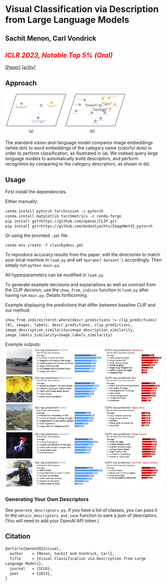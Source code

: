 # Visual Classification via Description from Large Language Models
## Sachit Menon, Carl Vondrick
## <span style="color:red">*ICLR 2023, Notable Top 5% (Oral)*</span>

[[Paper]](https://arxiv.org/pdf/2210.07183.pdf)
[[arXiv]](https://arxiv.org/abs/2210.07183)

## Approach


![[latent-points]](./figs/latent-points.png)

The standard vision-and-language model compares image embeddings (white dot) to word embeddings of the category name (colorful dots) in order to perform classification, as illustrated in (a). We instead query large language models to automatically build descriptors, and perform recognition by comparing to the category descriptors, as shown in (b).

## Usage

First install the dependencies.

Either manually:
```
conda install pytorch torchvision -c pytorch
conda install matplotlib torchmetrics -c conda-forge
pip install git+https://github.com/openai/CLIP.git
pip install git+https://github.com/modestyachts/ImageNetV2_pytorch
```

Or using the provided `.yml` file.
```
conda env create -f classbydesc.yml
```

To reproduce accuracy results from the paper: edit the directories to match your local machine in `load.py` and set `hparams['dataset']` accordingly. Then simply run `python main.py`.

All hyperparameters can be modified in `load.py`.

To generate example decisions and explanations as well as contrast from the CLIP decision, use the `show_from_indices` function in `load.py` after having run `main.py`. Details forthcoming.

Example displaying the predictions that differ between baseline CLIP and our method:
```
show_from_indices(torch.where(descr_predictions != clip_predictions)[0], images, labels, descr_predictions, clip_predictions, image_description_similarity=image_description_similarity, image_labels_similarity=image_labels_similarity)
```

Example outputs:
![[figs]](./figs/explanations.png)

### Generating Your Own Descriptors
See `generate_descriptors.py`. If you have a list of classes, you can pass it to the `obtain_descriptors_and_save` function to save a json of descriptors. (You will need to add your OpenAI API token.)


## Citation
```
@article{menon2022visual,
  author    = {Menon, Sachit and Vondrick, Carl},
  title     = {Visual Classification via Description from Large Language Models},
  journal   = {ICLR},
  year      = {2023},
}
```